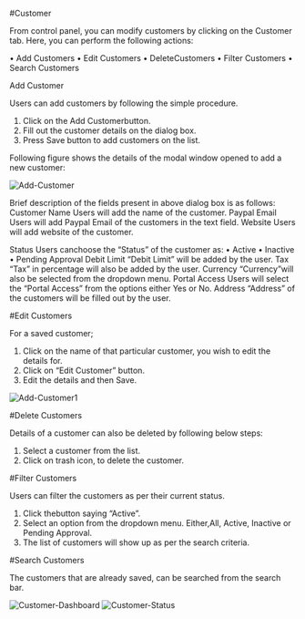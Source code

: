 #Customer

From control panel, you can modify customers by clicking on the Customer tab. Here, you can perform the following actions:

•	Add Customers
•	Edit Customers
•	DeleteCustomers
•	Filter Customers
•	Search Customers

Add Customer

Users can add customers by following the simple procedure.

1.	Click on the Add Customerbutton.
2.	Fill out the customer details on the dialog box.
3.	Press Save button to add customers on the list. 

Following figure shows the details of the modal window opened to add a new customer:

<img src="https://raw.githubusercontent.com/digipigeon/connexcs-user-docs/master/img/add-customer.png" alt="Add-Customer"/>

Brief description of the fields present in above dialog box is as follows:
Customer Name
	Users will add the name of the customer.
Paypal Email	Users will add Paypal Email of the customers in the text field.
Website	Users will add website of the customer.

Status	Users canchoose the “Status” of the customer as:
•	Active
•	Inactive
•	Pending Approval
Debit Limit	“Debit Limit” will be added by the user.
Tax	“Tax” in percentage will also be added by the user.
Currency	“Currency”will also be selected from the dropdown menu.
Portal Access	Users will select the “Portal Access” from the options either Yes or No.
Address	“Address” of the customers will be filled out by the user. 

#Edit Customers

For a saved customer;
1.	Click on the name of that particular customer, you wish to edit the details for.
2.	Click on “Edit Customer” button.
3.	Edit the details and then Save.

<img src="https://raw.githubusercontent.com/digipigeon/connexcs-user-docs/master/img/add-Customer1.png" alt="Add-Customer1"/>

#Delete Customers

Details of a customer can also be deleted by following below steps:
1.	Select a customer from the list.
2.	Click on trash icon, to delete the customer.

#Filter Customers

Users can filter the customers as per their current status.
1.	Click thebutton saying “Active”.
2.	Select an option from the dropdown menu. Either,All, Active, Inactive or Pending Approval.
3.	The list of customers will show up as per the search criteria.

#Search Customers

The customers that are already saved, can be searched from the search bar.


<img src="https://raw.githubusercontent.com/digipigeon/connexcs-user-docs/master/img/customer-dashboard.png" alt="Customer-Dashboard"/>



<img src="https://raw.githubusercontent.com/digipigeon/connexcs-user-docs/master/img/customer-status.png" alt="Customer-Status"/>

